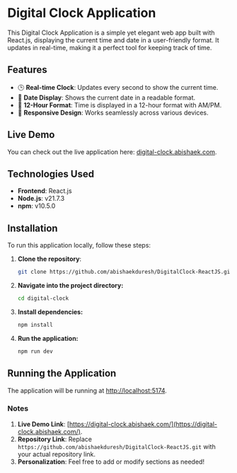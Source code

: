 # Digital Clock Application

This Digital Clock Application is a simple yet elegant web app built with React.js, displaying the current time and date in a user-friendly format. It updates in real-time, making it a perfect tool for keeping track of time.

## Features

- 🕒 **Real-time Clock**: Updates every second to show the current time.
- 📅 **Date Display**: Shows the current date in a readable format.
- 🌙 **12-Hour Format**: Time is displayed in a 12-hour format with AM/PM.
- 📱 **Responsive Design**: Works seamlessly across various devices.

## Live Demo

You can check out the live application here: [digital-clock.abishaek.com](https://digital-clock.abishaek.com/).

## Technologies Used

- **Frontend**: React.js
- **Node.js**: v21.7.3
- **npm**: v10.5.0

## Installation

To run this application locally, follow these steps:

1. **Clone the repository**:

   ```bash
   git clone https://github.com/abishaekduresh/DigitalClock-ReactJS.git

2. **Navigate into the project directory:**
   ```bash
   cd digital-clock
   
3. **Install dependencies:**
   ```bash
   npm install

4. **Run the application:**
   ```bash
   npm run dev

## Running the Application

The application will be running at [http://localhost:5174](http://localhost:5174).

### Notes
1. **Live Demo Link**: [https://digital-clock.abishaek.com/](https://digital-clock.abishaek.com/).
2. **Repository Link**: Replace `https://github.com/abishaekduresh/DigitalClock-ReactJS.git` with your actual repository link.
3. **Personalization**: Feel free to add or modify sections as needed!
